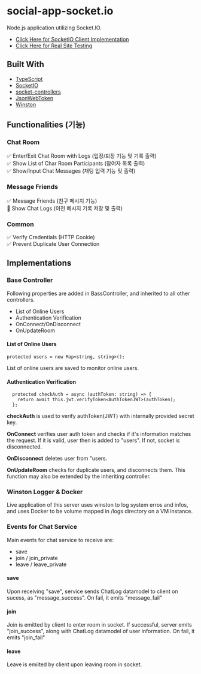 # social-app-socket.io
Node.js application utilizing Socket.IO.

- [Click Here for SocketIO Client Implementation](https://github.com/soooooyoung/react-social-app)
- [Click Here for Real Site Testing](https://snsus.click/)

## Built With

- [TypeScript](https://www.typescriptlang.org/)
- [SocketIO](https://socket.io/)
- [socket-controllers](https://github.com/typestack/socket-controllers)
- [JsonWebToken](https://www.npmjs.com/package/jsonwebtoken)
- [Winston](https://nodei.co/npm/winston/)

## Functionalities (기능) 

### Chat Room

✅ Enter/Exit Chat Room with Logs (입장/퇴장 기능 및 기록 출력)  
✅ Show List of Char Room Participants (참여자 목록 출력)  
✅ Show/Input Chat Messages (채팅 입력 기능 및 출력)  

### Message Friends

✅ Message Friends (친구 메시지 기능)  
🔲 Show Chat Logs (이전 메시지 기록 저장 및 출력)  

### Common

✅ Verify Credentials (HTTP Cookie)  
✅ Prevent Duplicate User Connection

## Implementations 

### Base Controller

Following properties are added in BassController, and inherited to all other controllers.
- List of Online Users
- Authentication Verification 
- OnConnect/OnDisconnect
- OnUpdateRoom


#### List of Online Users
```
protected users = new Map<string, string>(); 
```
List of online users are saved to monitor online users. 

#### Authentication Verification
```
  protected checkAuth = async (authToken: string) => {
    return await this.jwt.verifyToken<AuthTokenJWT>(authToken);
  };
```
**checkAuth** is used to verify authToken(JWT) with internally provided secret key.

**OnConnect** verifies user auth token and checks if it's information matches the request. If it is valid, user then is added to "users". If not, socket is disconnected.

**OnDisconnect** deletes user from "users.

**OnUpdateRoom** checks for duplicate users, and disconnects them. This function may also be extended by the inheriting controller.

### Winston Logger & Docker

Live application of this server uses winston to log system erros and infos, and uses Docker to be volume mapped in /logs directory on a VM instance.

### Events for Chat Service

Main events for chat service to receive are:
- save
- join / join_private
- leave / leave_private

#### save

Upon receiving "save", service sends ChatLog datamodel to client on sucess, as "message_success". On fail, it emits "message_fail"

#### join

Join is emitted by client to enter room in socket. If successful, server emits "join_success", along with ChatLog datamodel of user information. On fail, it emits "join_fail"

#### leave

Leave is emiited by client upon leaving room in socket. 
